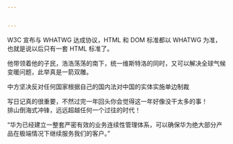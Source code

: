 ```yaml
---


---
```


<p>W3C 宣布与 WHATWG 达成协议，HTML 和 DOM 标准都以 WHATWG 为准，也就是说以后只有一套 HTML 标准了。</p>
<p>他带领着他的子民，浩浩荡荡的南下，统一维斯特洛的同时，又可以解决全球气候变暖问题，此举真是一箭双雕。</p>
<p>中方坚决反对任何国家根据自己的国内法对中国的实体实施单边制裁</p>
<p>写日记真的很重要，不然过完一年回头你会觉得这一年好像没干太多的事！<br>
排山倒海式冲锋，远远超越任何一个过往的时代！</p>
<p>“华为已经建立一整套严密有效的业务连续性管理体系，可以确保华为绝大部分产品在极端情况下继续服务我们的客户。”</p>

